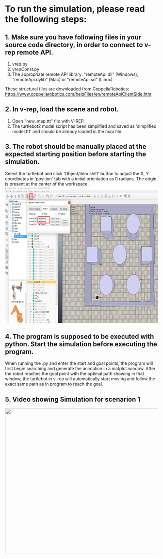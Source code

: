 # To run the simulation, please read the following steps:

## 1. Make sure you have following files in your source code directory, in order to connect to v-rep remote API.
1. vrep.py
2. vrepConst.py
3. The appropriate remote API library: "remoteApi.dll" (Windows), "remoteApi.dylib" (Mac) or "remoteApi.so" (Linux)

These structural files are downloaded from CoppeliaRobotics: https://www.coppeliarobotics.com/helpFiles/en/remoteApiClientSide.htm

## 2. In v-rep, load the scene and robot. 
1. Open "new_map.ttt" file with V-REP. 
2. The turtlebot2 model script has been simplified and saved as 'simplified model.ttt' and should be already loaded in the map file.

## 3. The robot should be manually placed at the expected starting position before starting the simulation.
Select the turtlebot and click 'Object/item shift' button to adjust the X, Y coordinates in 'position' tab with a initial orientation as 0 radians.
The origin is present at the center of the workspace.
<img width="750" height="450" src="https://github.com/gato78/Class-Projects/blob/master/Project3phase4/initialize%20position.png"/>

## 4. The program is supposed to be executed with python. Start the simulation before executing the program.
When running the .py and enter the start and goal points, the program will first begin searching and generate the animation in a matplot window. After the robot reaches the goal point with the optimal path showing in that window, the turtlebot in v-rep will automatically start moving and follow the exact same path as in program to reach the goal.

## 5. Video showing Simulation for scenarion 1
<image src="https://github.com/gato78/Class-Projects/blob/master/Project3phase4/Simulation results/prj3_phase4scenario_1.mp4 " width="640" height="480" ></image>
